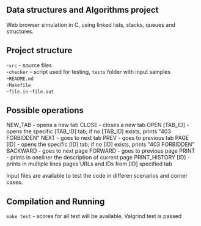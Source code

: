 ## Data structures and Algorithms project
Web browser simulation in C, using linked lists, stacks, queues and structures.

## Project structure
-`src` - source files\
-`checker` - script used for testing, `tests` folder with input samples\
-`README.md`\
-`Makefile`  
-`file.in`
-`file.out`  

## Possible operations
NEW_TAB - opens a new tab
CLOSE - closes a new tab
OPEN [TAB_ID] - opens the specific [TAB_ID] tab; if no [TAB_ID] exists, prints "403 FORBIDDEN"
NEXT - goes to next tab
PREV - goes to previous tab
PAGE [ID] - opens the specific [ID] tab; if no [ID] exists, prints "403 FORBIDDEN"
BACKWARD - goes to next page
FORWARD - goes to previous page
PRINT - prints in oneliner the description of current page
PRINT_HISTORY [ID] - prints in multiple lines pages'URLs and IDs from [ID] specified tab

Input files are available to test the code in differen scenarios and corner cases.

## Compilation and Running
`make test` - scores for all test will be available, Valgrind test is passed
